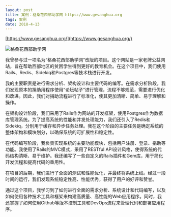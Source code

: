 ```yaml
---
layout: post
title: 案例：格桑花西部助学网 https://www.gesanghua.org
tags: 案例
date: 2018-4-13
---
```

[https://www.gesanghua.org/](https://www.gesanghua.org/)

![格桑花西部助学网](/assets/images/case/gesanghua.org.png)

我曾参与过一项名为“格桑花西部助学网”改版的项目。这个网站是一家老牌公益网站，旨在帮助西部地区的贫困学生得到更好的教育机会。在这个项目中，我们使用Rails、Redis、Sidekiq和Postgres等技术栈进行开发。

我的主要职责是进行需求分析、架构设计和主要代码的编写。在需求分析阶段，我们发现原本的捐助用程序使用“论坛帖子”进行管理，流程不够规范，需要进行优化和改进。因此，我们对捐助流程进行了标准化，使其更加清晰、简单、易于理解和操作。

在架构设计阶段，我们采用了Rails作为网站的开发框架，使用Postgres作为数据库管理系统。为了提高系统的性能和并发处理能力，我们还引入了Redis和Sidekiq，分别用于缓存和异步任务处理。我在这个阶段的主要任务是确定系统的整体架构和模块划分，以确保系统的可扩展性和稳定性。

在代码编写阶段，我负责实现系统的主要功能模块，包括用户注册、登录、捐助等功能。我使用了Rails的MVC模式，采用了RESTful API设计风格，使得系统的代码结构清晰、易于维护。我还编写了一些自定义的Rails插件和Gem库，用于简化开发流程和提高代码的重用性。

在项目的后期，我们进行了全面的测试和性能优化，并最终将系统上线。经过一段时间的运行，我们发现系统稳定性高、性能优秀，获得了用户的好评和赞誉。

通过这个项目，我学习到了如何进行全面的需求分析、系统设计和代码编写，以及如何使用各种技术工具和框架来构建高质量、高性能的Web应用程序。同时，我还掌握了如何使用Github等版本控制工具和DevOps流程来管理代码和部署应用程序。
